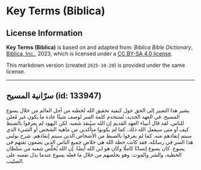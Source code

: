 # Key Terms (Biblica)

## License Information

**Key Terms (Biblica)** is based on and adapted from: _Biblica Bible Dictionary_, [Biblica, Inc.](https://www.biblica.com/), 2023, which is licensed under a [CC BY-SA 4.0 license](https://creativecommons.org/licenses/by-sa/4.0/legalcode.en).

This markdown version (created `2025-10-20`) is provided under the same license.



--------------------------------

## سرّانية المسيح (id: 133947)

يشير هذا التعبير إلى الحق حول كيفية تحقيق الله لخطته من أجل العالم من خلال يسوع المسيح. في العهد الجديد، تُستخدم كلمة السر لوصف شيئًا عادة ما يكون غير مُعلن للناس. لقد قال أنبياء العهد القديم إن الله سيُنقذ شعبه. لكن اليهود لم يعرفوا بالضبط كيف أو متى سيفعل الله ذلك. كما لم يكونوا متأكدين من ماهية الشخص أو الشيء الذي سيتم إنقاذهم منه. كما لم يعرفوا بالضبط من الأشخاص الذين سيتم إنقاذهم. شرح بولس هذا السر في رسائله. فقد كانت خطة الله هي خلاص جميع الناس الذين يضعون ثقتهم في يسوع. كان يسوع إنسانًا كاملًا وكان هو ابن الله أيضًا. إن الله يُخلّص شعبه من سلطان الخطية، والشر والموت. وهو يخلصهم من خلال ما فعله يسوع عندما بذل نفسه على الصليب.


